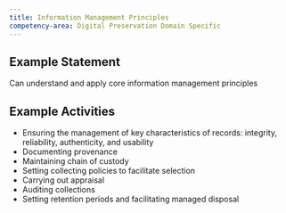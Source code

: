 ```yaml
---
title: Information Management Principles
competency-area: Digital Preservation Domain Specific
---
```

## Example Statement

Can understand and apply core information management principles

## Example Activities	

* Ensuring the management of key characteristics of records: integrity, reliability, authenticity, and usability
* Documenting provenance
* Maintaining chain of custody
* Setting collecting policies to facilitate selection
* Carrying out appraisal
* Auditing collections
* Setting retention periods and facilitating managed disposal
